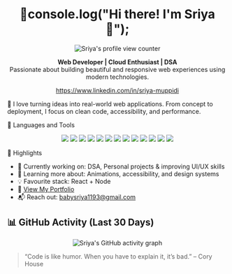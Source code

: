 <h1 align="center">📍console.log("Hi there! I'm Sriya 👋");</h1>
<p align="center">
  <img src="https://komarev.com/ghpvc/?username=SriyaCodes&label=Profile%20views&color=0e75b6&style=flat" alt="Sriya's profile view counter"/>
</p>
<p align="center">
  <b>Web Developer | Cloud Enthusiast | DSA </b><br/>
  Passionate about building beautiful and responsive web experiences using modern technologies.
</p>
<p align="center">
  <a href="https://www.linkedin.com/in/sriya-muppidi" target="_blank">https://www.linkedin.com/in/sriya-muppidi</a>
</p>

💬 I love turning ideas into real-world web applications. From concept to deployment, I focus on clean code, accessibility, and performance.

🔧 Languages and Tools

<p align="center">
  <img src="https://img.shields.io/badge/-HTML5-E34F26?style=flat-square&logo=html5&logoColor=white"/>
  <img src="https://img.shields.io/badge/-CSS3-1572B6?style=flat-square&logo=css3&logoColor=white"/>
  <img src="https://img.shields.io/badge/-JavaScript-F7DF1E?style=flat-square&logo=javascript&logoColor=black"/>
  <img src="https://img.shields.io/badge/-React-61DAFB?style=flat-square&logo=react&logoColor=black"/>
  <img src="https://img.shields.io/badge/-Angular-DD0031?style=flat-square&logo=angular&logoColor=white"/>
  <img src="https://img.shields.io/badge/-Node.js-339933?style=flat-square&logo=nodedotjs&logoColor=white"/>
  <img src="https://img.shields.io/badge/-MongoDB-47A248?style=flat-square&logo=mongodb&logoColor=white"/>
  <img src="https://img.shields.io/badge/-Java-007396?style=flat-square&logo=java&logoColor=white"/>
  <img src="https://img.shields.io/badge/-Git-F05032?style=flat-square&logo=git&logoColor=white"/>
  <img src="https://img.shields.io/badge/-GitHub-181717?style=flat-square&logo=github"/>
  <img src="https://img.shields.io/badge/-VS%20Code-007ACC?style=flat-square&logo=visual-studio-code"/>
  <img src="https://img.shields.io/badge/-Jupyter-F37626?style=flat-square&logo=jupyter&logoColor=white"/>
  <img src="https://img.shields.io/badge/-AWS-232F3E?style=flat-square&logo=amazonaws&logoColor=white"/>
</p>

 🌟 Highlights

- 🔭 Currently working on: DSA, Personal projects & improving UI/UX skills  
- 🌱 Learning more about: Animations, accessibility, and design systems  
- 💡 Favourite stack: React + Node   
- 📄 [View My Portfolio](https://sriya-portfolio-orpin.vercel.app/)  
- 📬 Reach out: babysriya1193@gmail.com

## 📊 GitHub Activity (Last 30 Days)

<p align="center">
  <img src="https://github-readme-activity-graph.vercel.app/graph?username=SriyaCodes&theme=react-dark&hide_border=true" alt="Sriya's GitHub activity graph"/>
</p>

> “Code is like humor. When you have to explain it, it’s bad.” – Cory House



